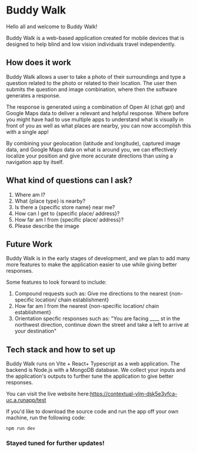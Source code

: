 # Buddy Walk
Hello all and welcome to Buddy Walk!

Buddy Walk is a web-based application created for mobile devices that is designed to help blind and low vision individuals travel independently. 


## How does it work
Buddy Walk allows a user to take a photo of their surroundings and type a question related to the photo or related to their location. The user then submits the question and image combination, where then the software generates a response. 

The response is generated using a combination of Open AI (chat gpt) and Google Maps data to deliver a relevant and helpful response. Where before you might have had to use multiple apps to understand what is visually in front of you as well as what places are nearby, you can now accomplish this with a single app!

By combining your geolocation (latitude and longitude), captured image data, and Google Maps data on what is around you, we can effectively localize your position and give more accurate directions than using a navigation app by itself.


## What kind of questions can I ask?
1. Where am I?
2. What {place type} is nearby?
3. Is there a {specific store name} near me?
4. How can I get to {specific place/ address}?
5. How far am I from {specific place/ address}?
6. Please describe the image

## Future Work
Buddy Walk is in the early stages of development, and we plan to add many more features to make the application easier to use while giving better responses.

Some features to look forward to include:

1. Compound requests such as: Give me directions to the nearest {non-specific location/ chain establishment}
2. How far am I from the nearest {non-specific location/ chain establishment}
3. Orientation specfic responses such as: "You are facing ____ st in the northwest direction, continue down the street and take a left to arrive at your destination"


## Tech stack and how to set up
Buddy Walk runs on Vite + React+ Typescript as a web application. The backend is Node.js with a MongoDB database. We collect your inputs and the application's outputs to further tune the application to give better responses.

You can visit the live website here:https://contextual-vlm-dsk5e3vfca-uc.a.runapp/test

If you'd like to download the source code and run the app off your own machine, run the following code: 

  `npm run dev`
### Stayed tuned for further updates!